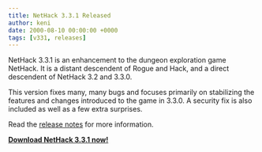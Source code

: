 ```yaml
---
title: NetHack 3.3.1 Released
author: keni
date: 2000-08-10 00:00:00 +0000
tags: [v331, releases]
---
```

NetHack 3.3.1 is an enhancement to the dungeon exploration game NetHack. It is a distant descendent of Rogue and Hack, and a direct descendent of NetHack 3.2 and 3.3.0.

This version fixes many, many bugs and focuses primarily on stabilizing the features and changes introduced to the game in 3.3.0. A security fix is also included as well as a few extra surprises.

Read the [release notes][v331-release] for more information.

[**Download NetHack 3.3.1 now!**][v331-downloads]

[v331-downloads]: {{site.baseurl}}/v331/downloads.html
[v331-release]: {{site.baseurl}}/v331/release.html
